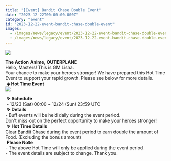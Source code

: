 ```yaml
---
title: "[Event] Bandit Chase Double Event"
date: "2023-12-22T00:00:00.000Z"
category: "event"
id: "2023-12-22-event-bandit-chase-double-event"
images:
  - /images/news/legacy/event/2023-12-22-event-bandit-chase-double-event/ebcb8bc1d1c945c5b890ba4f220e7d33.webp
  - /images/news/legacy/event/2023-12-22-event-bandit-chase-double-event/95e203b70abe495e9be9162abac25e13_002.webp
---
```


![](/images/news/legacy/event/2023-12-22-event-bandit-chase-double-event/ebcb8bc1d1c945c5b890ba4f220e7d33.webp)  
  
**The Action Anime,** **OUTERPLANE**  
Hello, Masters! This is GM Lisha.  
Your chance to make your heroes stronger! We have prepared this Hot Time Event to support your rapid growth. Please see below for more details.  **◈ Hot Time Event**  
![](/images/news/legacy/event/2023-12-22-event-bandit-chase-double-event/95e203b70abe495e9be9162abac25e13_002.webp)  
  
 **✨** **Schedule**  
 - 12/23 (Sat) 00:00 ~ 12/24 (Sun) 23:59 UTC  
 **✨** **Details**  
\- Buff events will be held daily during the event period.  
Don't miss out on the perfect opportunity to make your heroes stronger!  **✨** **Hot Time Details**  
Clear Bandit Chase during the event period to earn double the amount of Food. (Excluding the bonus amount)  
 **Please Note**  
\- The above Hot Time will only be applied during the event period.  
\- The event details are subject to change. Thank you.
